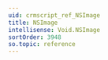 ```yaml
---
uid: crmscript_ref_NSImage
title: NSImage
intellisense: Void.NSImage
sortOrder: 3948
so.topic: reference
---
```

